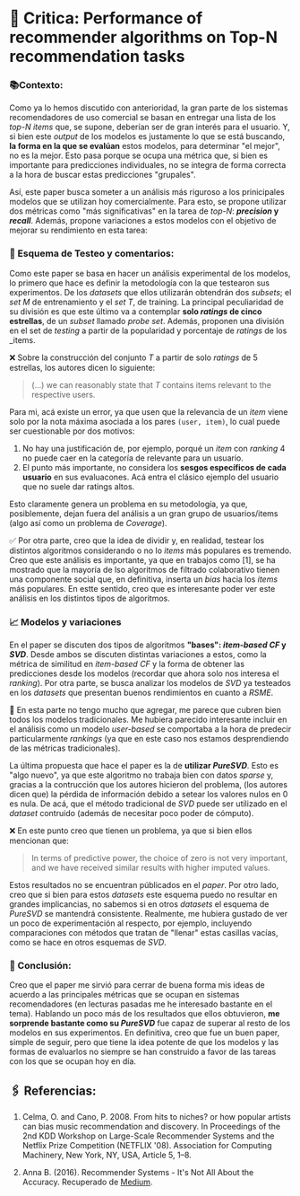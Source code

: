 # 📖 Critica: Performance of recommender algorithms on Top-N recommendation tasks

### 📚Contexto:
Como ya lo hemos discutido con anterioridad, la gran parte de los sistemas recomendadores de uso comercial se basan en entregar una lista de los *top-N items* que, se supone, deberían ser de gran interés para el usuario. Y, si bien este _output_ de los modelos es justamente lo que se está buscando, **la forma en la que se evalúan** estos modelos, para determinar "el mejor", no es la mejor. Esto pasa porque se ocupa una métrica que, si bien es importante para predicciones individuales, no se integra de forma correcta a la hora de buscar estas predicciones "grupales".

Así, este paper busca someter a un análisis más riguroso a los prinicipales modelos que se utilizan hoy comercialmente. Para esto, se propone utilizar dos métricas como "más significativas" en la tarea de _top-N_: **_precision_ y _recall_**. Además, propone variaciones a estos modelos con el objetivo de mejorar su rendimiento en esta tarea:

### 🧾 Esquema de Testeo y comentarios:

Como este paper se basa en hacer un análisis experimental de los modelos, lo primero que hace es definir la metodología con la que testearon sus experimentos. De los _datasets_ que ellos utilizarán obtendrán dos _subsets_; el _set_ _M_ de entrenamiento y el _set_ _T_, de training. La principal peculiaridad de su división es que este último va a contemplar **solo _ratings_ de cinco estrellas**, de un _subset_ llamado _probe set_. Además, proponen una división en el set de _testing_ a partir de la popularidad y porcentaje de _ratings_ de los _items.

❌ Sobre la construcción del conjunto _T_ a partir de solo _ratings_ de 5 estrellas, los autores dicen lo siguiente:

> (...) we can reasonably state that _T_ contains items relevant to the respective users.

Para mi, acá existe un error, ya que usen que la relevancia de un _item_ viene solo por la nota máxima asociada a los pares ```(user, item)```, lo cual puede ser cuestionable por dos motivos:
 
1. No hay una justificación de, por ejemplo, porqué un _item_ con _ranking_ 4 no puede caer en la categoría de relevante para un usuario.
2. El punto más importante, no considera los **sesgos específicos de cada usuario** en sus evaluacones. Acá entra el clásico ejemplo del usuario que no suele dar ratings altos.

Esto claramente genera un problema en su metodología, ya que, posiblemente, dejan fuera del análisis a un gran grupo de usuarios/items (algo así como un problema de  _Coverage_).


✅ Por otra parte, creo que la idea de dividir y, en realidad, testear los distintos algoritmos considerando o no lo _items_ más populares es tremendo. Creo que este análisis es importante, ya que en trabajos como [1], se ha mostrado que la mayoría de lso algoritmos de filtrado colaborativo tienen una componente social que, en definitiva, inserta un _bias_ hacia los _items_ más populares. En estte sentido, creo que es interesante poder ver este análisis en los distintos tipos de algoritmos. 

### 📈 Modelos y variaciones

En el paper se discuten dos tipos de algoritmos  **"bases": _item-based CF_ y _SVD_**. Desde ambos se discuten distintas variaciones a estos, como la métrica de similitud en _item-based CF_ y la forma de obtener las predicciones desde los modelos (recordar que ahora solo nos interesa el _ranking_). Por otra parte, se busca analizar los modelos de _SVD_ ya testeados en los _datasets_ que presentan buenos rendimientos en cuanto a _RSME_.

🥑 En esta parte no tengo mucho que agregar, me parece que cubren bien todos los modelos tradicionales. Me hubiera parecido interesante incluir en el análisis como un modelo _user-based_ se comportaba a la hora de predecir particularmente _rankings_ (ya que en este caso nos estamos desprendiendo de las métricas tradicionales).

La última propuesta que hace el paper es la de **utilizar _PureSVD_**. Esto es "algo nuevo", ya que este algoritmo no trabaja bien con datos _sparse_ y, gracias a la contrucción que los autores hicieron del problema, (los autores dicen que) la pérdida de información debido a setear los valores nulos en 0 es nula. De acá, que el método tradicional de _SVD_ puede ser utilizado en el _dataset_ contruido (además de necesitar poco poder de cómputo).

❌ En este punto creo que tienen un problema, ya que si bien ellos mencionan que:

> In terms of predictive power, the choice of zero is not very important, and we have received similar results with higher imputed values.

Estos resultados no se encuentran públicados en el _paper_. Por otro lado, creo que si bien para estos _datasets_ este esquema puedo no resultar en grandes implicancias, no sabemos si en otros _datasets_ el esquema de _PureSVD_ se mantendrá consistente. Realmente, me hubiera gustado de ver un poco de experimentación al respecto, por ejemplo, incluyendo comparaciones con métodos que tratan de "llenar" estas casillas vacías, como se hace en otros esquemas de _SVD_.


### 📕 Conclusión:

Creo que el paper me sirvió para cerrar de buena forma mis ideas de acuerdo a las principales métricas que se ocupan en sistemas recomendadores (en lecturas pasadas me he interesado bastante en el tema). Hablando un poco más de los resultados que ellos obtuvieron, **me sorprende bastante como su _PureSVD_** fue capaz de superar al resto de los modelos en sus experimentos. En definitiva, creo que fue un buen paper, simple de seguir, pero que tiene la idea potente de que los modelos y las formas de evaluarlos no siempre se han construido a favor de las tareas con los que se ocupan hoy en día.


## 🖇 Referencias:

1. Celma, O. and Cano, P. 2008. From hits to niches? or how popular artists can bias music recommendation and discovery. In Proceedings of the 2nd KDD Workshop on Large-Scale Recommender Systems and the Netflix Prize Competition (NETFLIX '08). Association for Computing Machinery, New York, NY, USA, Article 5, 1–8.

1. Anna B. (2016). Recommender Systems - It's Not All About the Accuracy. Recuperado de [Medium](https://gab41.lab41.org/recommender-systems-its-not-all-about-the-accuracy-562c7dceeaff).
